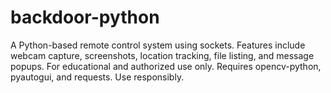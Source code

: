 # backdoor-python
A Python-based remote control system using sockets. Features include webcam capture, screenshots, location tracking, file listing, and message popups. For educational and authorized use only. Requires opencv-python, pyautogui, and requests. Use responsibly.
